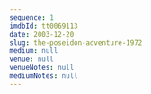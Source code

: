 ```yaml
---
sequence: 1
imdbId: tt0069113
date: 2003-12-20
slug: the-poseidon-adventure-1972
medium: null
venue: null
venueNotes: null
mediumNotes: null
---
```



